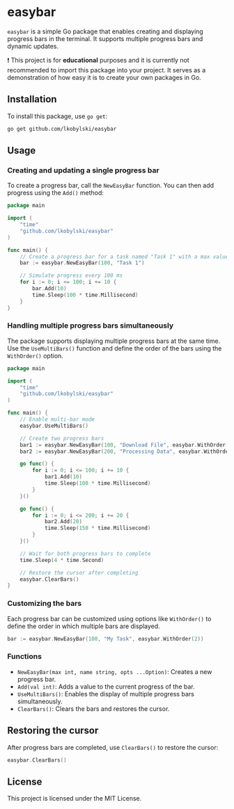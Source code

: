 # easybar

`easybar` is a simple Go package that enables creating and displaying progress bars in the terminal. It supports multiple progress bars and dynamic updates.


❗ This project is for **educational** purposes and it is currently not recommended to import this package into your project. It serves as a demonstration of how easy it is to create your own packages in Go.  


## Installation

To install this package, use `go get`:

```bash
go get github.com/lkobylski/easybar
```

## Usage

### Creating and updating a single progress bar

To create a progress bar, call the `NewEasyBar` function. You can then add progress using the `Add()` method:

```go
package main

import (
	"time"
	"github.com/lkobylski/easybar"
)

func main() {
	// Create a progress bar for a task named "Task 1" with a max value of 100
	bar := easybar.NewEasyBar(100, "Task 1")

	// Simulate progress every 100 ms
	for i := 0; i <= 100; i += 10 {
		bar.Add(10)
		time.Sleep(100 * time.Millisecond)
	}
}
```

### Handling multiple progress bars simultaneously

The package supports displaying multiple progress bars at the same time. Use the `UseMultiBars()` function and define the order of the bars using the `WithOrder()` option.

```go
package main

import (
	"time"
	"github.com/lkobylski/easybar"
)

func main() {
	// Enable multi-bar mode
	easybar.UseMultiBars()

	// Create two progress bars
	bar1 := easybar.NewEasyBar(100, "Download File", easybar.WithOrder(1))
	bar2 := easybar.NewEasyBar(200, "Processing Data", easybar.WithOrder(2))

	go func() {
		for i := 0; i <= 100; i += 10 {
			bar1.Add(10)
			time.Sleep(100 * time.Millisecond)
		}
	}()

	go func() {
		for i := 0; i <= 200; i += 20 {
			bar2.Add(20)
			time.Sleep(150 * time.Millisecond)
		}
	}()

	// Wait for both progress bars to complete
	time.Sleep(4 * time.Second)

	// Restore the cursor after completing
	easybar.ClearBars()
}
```

### Customizing the bars

Each progress bar can be customized using options like `WithOrder()` to define the order in which multiple bars are displayed.

```go
bar := easybar.NewEasyBar(100, "My Task", easybar.WithOrder(2))
```

### Functions

- `NewEasyBar(max int, name string, opts ...Option)`: Creates a new progress bar.
- `Add(val int)`: Adds a value to the current progress of the bar.
- `UseMultiBars()`: Enables the display of multiple progress bars simultaneously.
- `ClearBars()`: Clears the bars and restores the cursor.

## Restoring the cursor

After progress bars are completed, use `ClearBars()` to restore the cursor:

```go
easybar.ClearBars()
```

## License

This project is licensed under the MIT License.